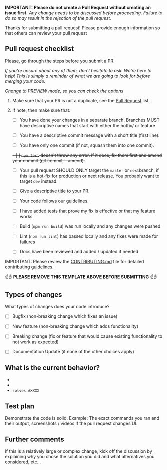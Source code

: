 **IMPORTANT: Please do not create a Pull Request without creating an issue first.**
*Any change needs to be discussed before proceeding. Failure to do so may result in the rejection of the pull request.*

Thanks for submitting a pull request! Please provide enough information so that others can review your pull request

## Pull request checklist

Please, go through  the steps before you submit a PR.

_If you're unsure about any of them, don't hesitate to ask. We're here to help! 
This is simply a reminder of what we are going to look for before merging your code._

_Change to PREVIEW mode, so you can check the options_ 

1. Make sure that your PR is not a duplicate, see the [Pull Request](https://github.com/ecureuill/SELIProject/pulls) list.

2. If note, then make sure that:
    
    - [ ] You have done your changes in a separate branch. Branches MUST have descriptive names that start with either the hotfix/ or feature
  
    - [ ] You have a descriptive commit message with a short title (first line).
  
    - [ ] You have only one commit (if not, squash them into one commit).
  
    ~~- [ ] `npm test` doesn't throw any error. If it does, fix them first and amend your commit (git commit --amend).~~

    - [ ] Your pull request SHOULD ONLY target the `master` or `next`branch, if this is a hot-fix for production or next release. 
    You probably want to target `dev` instead.

    - [ ] Give a descriptive title to your PR.
    
    - [ ] Your code follows our guidelines.

    - [ ] I have added tests that prove my fix is effective or that my feature works
    
    - [ ] Build (`npm run build`) was run locally and any changes were pushed
    
    - [ ] Lint (`npm run lint`) has passed locally and any fixes were made for failures
    
    - [ ] Docs have been reviewed and added / updated if needed

IMPORTANT: Please review the [CONTRIBUTING.md](https://github.com/ecureuill/SELIProject/wiki/contributing) file for detailed contributing guidelines.

:point_up::point_up: **PLEASE REMOVE THIS TEMPLATE ABOVE BEFORE SUBMITTING** :point_up::point_up:


## Types of changes
What types of changes does your code introduce?

<!-- Please do not submit updates to dependencies unless it fixes an issue. --> 

<!-- Please try to limit your pull request to one type, submit multiple pull requests if needed. --> 

- [ ] Bugfix (non-breaking change which fixes an issue)
- [ ] New feature (non-breaking change which adds functionality)
- [ ] Breaking change (fix or feature that would cause existing functionality to not work as expected) <!-- If this introduces a breaking change, please describe the impact and migration path for existing applications in FUTHER COMMENTS section. -->
- [ ] Documentation Update (if none of the other choices apply)


## What is the current behavior? 
<!-- Please describe the current behavior that you are modifying, or link to a relevant issue. -->

-
-
- `solves #XXXX` <!-- to auto-close the issue that your PR fixes (if such) -->


## Test plan
Demonstrate the code is solid. Example: The exact commands you ran and their output, screenshots / videos if the pull request changes UI.

## Further comments

If this is a relatively large or complex change, kick off the discussion by explaining why you chose the solution you did and what alternatives you considered, etc...
